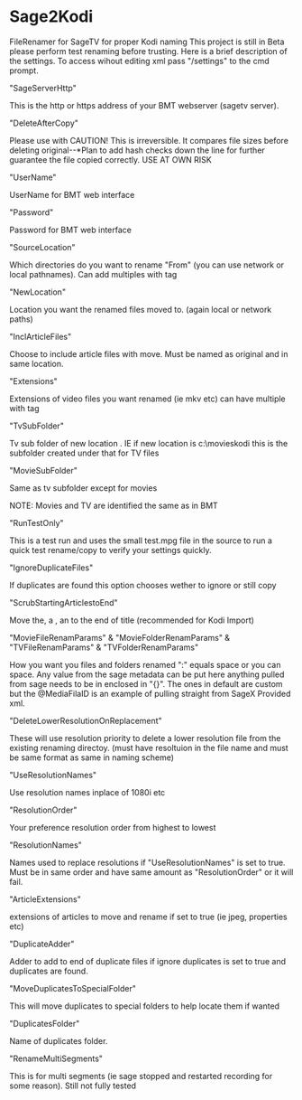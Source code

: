 # Sage2Kodi
FileRenamer for SageTV for proper Kodi naming
This project is still in Beta please perform test renaming before trusting.
Here is a brief description of the settings. To access wihout editing xml pass "/settings" to the cmd prompt.

"SageServerHttp"

This is the http or https address of your BMT webserver (sagetv server).

"DeleteAfterCopy"

Please use with CAUTION! This is irreversible. It compares file sizes before deleting original--*Plan to add hash checks down the line for further guarantee 
the file copied correctly. USE AT OWN RISK

"UserName"

UserName for BMT web interface

"Password"

Password for BMT web interface

"SourceLocation"

Which directories do you want to rename "From" (you can use network or local pathnames). Can add multiples with <string> tag

"NewLocation"

Location you want the renamed files moved to. (again local or network paths)

"InclArticleFiles"

Choose to include article files with move. Must be named as original and in same location. 

"Extensions"

Extensions of video files you want renamed (ie mkv etc) can have multiple with <string> tag

"TvSubFolder"

Tv sub folder of new location . IE if new location is c:\movieskodi this is the subfolder created under that for TV files

"MovieSubFolder"

Same as tv subfolder except for movies

NOTE: Movies and TV are identified the same as in BMT

"RunTestOnly"

This is a test run and uses the small test.mpg file in the source to run a quick test rename/copy to verify your settings quickly.

"IgnoreDuplicateFiles"

If duplicates are found this option chooses wether to ignore or still copy

"ScrubStartingArticlestoEnd"

Move the, a , an to the end of title (recommended for Kodi Import)

"MovieFileRenamParams" & "MovieFolderRenamParams" & "TVFileRenamParams" & "TVFolderRenamParams"

How you want you  files and folders renamed  ":" equals space or you can space. Any value from the sage metadata can be put here anything pulled from sage needs to 
be in enclosed in "{}". The ones in default are custom but the @MediaFilaID is an example of pulling straight from SageX Provided xml.

"DeleteLowerResolutionOnReplacement"

These will use resolution priority to delete a lower resolution file from the existing renaming directoy. (must have resoltuion in the file name and must be same format as same in 
naming scheme)

"UseResolutionNames"

Use resolution names inplace of 1080i etc

"ResolutionOrder"

Your preference resolution order from highest to lowest 

"ResolutionNames"

Names used to replace resolutions if "UseResolutionNames" is set to true. Must be in same order and have same amount as "ResolutionOrder" or it will fail.

"ArticleExtensions"

extensions of articles to move and rename if set to true (ie jpeg, properties etc)

"DuplicateAdder"

Adder to add to end of duplicate files if ignore duplicates is set to true and duplicates are found.

"MoveDuplicatesToSpecialFolder"

This will move duplicates to special folders to help locate them if wanted

"DuplicatesFolder"

Name of duplicates folder.

"RenameMultiSegments"

This is for multi segments (ie sage stopped and restarted recording for some reason). Still not fully tested



